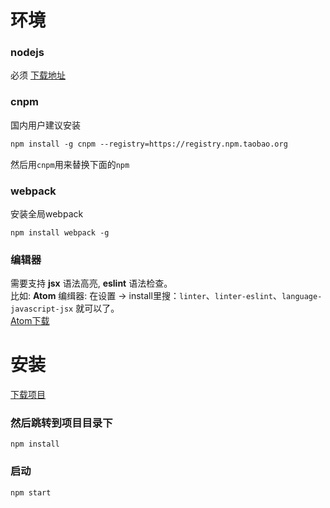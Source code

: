 # 环境

### nodejs

必须 [下载地址](https://nodejs.org/en/)


### cnpm

国内用户建议安装
```default
npm install -g cnpm --registry=https://registry.npm.taobao.org
```
然后用`cnpm`用来替换下面的`npm`
### webpack

安装全局webpack

    npm install webpack -g

### 编辑器

需要支持 **jsx** 语法高亮,  **eslint** 语法检查。<br>
比如: **Atom** 编缉器: 在设置 -> install里搜：`linter`、`linter-eslint`、`language-javascript-jsx` 就可以了。<br>
 [Atom下载](https://atom.io/)

# 安装
[下载项目](https://github.com/hezedu/clear/archive/master.zip)
### 然后跳转到项目目录下
```
npm install
```
### 启动
```
npm start
```
